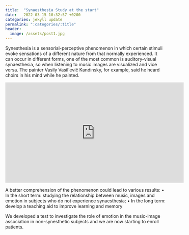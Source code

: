```yaml
---
title:  "Synaesthesia Study at the start"
date:   2022-03-15 10:32:57 +0200
categories: jekyll update
permalink: ":categories/:title"
header:
  image: /assets/post1.jpg
---
```


Synesthesia is a sensorial-perceptive phenomenon in which certain stimuli evoke sensations of a different nature from that normally experienced. It can occur in different forms, one of the most common is auditory-visual synaesthesia, so when listening to music images are visualized and vice versa. The painter Vasily Vasil'evič Kandinsky, for example, said he heard choirs in his mind while he painted.

<iframe width="560" height="315" src="https://www.youtube.com/embed/88s6guf9egs" title="YouTube video player" frameborder="0" allow="accelerometer; autoplay; clipboard-write; encrypted-media; gyroscope; picture-in-picture" allowfullscreen></iframe>

A better comprehension of the phenomenon could lead to various results:
• In the short term: studying the relationship between music, images and emotion in subjects who do not experience synaesthesia;
• In the long term: develop a teaching aid to improve learning and memory

We developed a test to investigate the role of emotion in the music-image association in non-synesthetic subjects and we are now starting to enroll patients.
